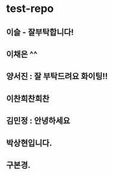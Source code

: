# test-repo

## 이슬 - 잘부탁합니다!

## 이채은 ^^

## 양서진 : 잘 부탁드려요 화이팅!!

## 이찬희찬희찬

## 김민정 : 안녕하세요

## 박상현입니다.

## 구본경.


